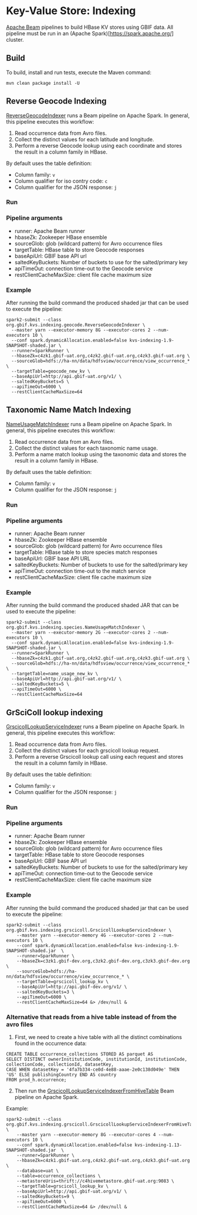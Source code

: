 # Key-Value Store: Indexing

[Apache Beam](https://beam.apache.org/) pipelines to build HBase KV stores using GBIF data.
All pipeline must be run in an (Apache Spark)[https://spark.apache.org/] cluster.

## Build

To build, install and run tests, execute the Maven command:

`mvn clean package install -U`

## Reverse Geocode Indexing

[ReverseGeocodeIndexer](src/main/java/org/gbif/kvs/indexing/geocode/ReverseGeocodeIndexer.java) runs a Beam pipeline on Apache Spark.
In general, this pipeline executes this workflow:
  1. Read occurrence data from Avro files.
  2. Collect the distinct values for each latitude and longitude.
  3. Perform a reverse Geocode lookup using each coordinate and stores the result in a column family in HBase.

By default uses the table definition:
  - Column family: `v`
  - Column qualifier for iso contry code: `c`
  - Column qualifier for the JSON response: `j`

### Run


### Pipeline arguments

  - runner: Apache Beam runner
  - hbaseZk: Zookeeper HBase ensemble
  - sourceGlob: glob (wildcard pattern) for Avro occurrence files
  - targetTable: HBase table to store Geocode responses
  - baseApiUrl: GBIF base API url
  - saltedKeyBuckets: Number of buckets to use for the salted/primary key
  - apiTimeOut: connection time-out to the Geocode service
  - restClientCacheMaxSize: client file cache maximum size

### Example

After running the build command the produced shaded jar that can be used to execute the pipeline:

```
spark2-submit --class org.gbif.kvs.indexing.geocode.ReverseGeocodeIndexer \
  --master yarn --executor-memory 8G --executor-cores 2 --num-executors 10 \
  --conf spark.dynamicAllocation.enabled=false kvs-indexing-1.9-SNAPSHOT-shaded.jar \
  --runner=SparkRunner \
  --hbaseZk=c4zk1.gbif-uat.org,c4zk2.gbif-uat.org,c4zk3.gbif-uat.org \
  --sourceGlob=hdfs://ha-nn/data/hdfsview/occurrence/view_occurrence_* \
  --targetTable=geocode_new_kv \
  --baseApiUrl=http://api.gbif-uat.org/v1/ \
  --saltedKeyBuckets=5 \
  --apiTimeOut=6000 \
  --restClientCacheMaxSize=64
```

## Taxonomic Name Match Indexing

[NameUsageMatchIndexer](src/main/java/org/gbif/kvs/indexing/species/NameUsageMatchIndexer.java) runs a Beam pipeline on Apache Spark.
In general, this pipeline executes this workflow:
  1. Read occurrence data from an Avro files.
  2. Collect the distinct values for each taxonomic name usage.
  3. Perform a name match lookup using the taxonomic data and stores the result in a column family in HBase.

By default uses the table definition:
  - Column family: `v`
  - Column qualifier for the JSON response: `j`

### Run


### Pipeline arguments

  - runner: Apache Beam runner
  - hbaseZk: Zookeeper HBase ensemble
  - sourceGlob: glob (wildcard pattern) for Avro occurrence files
  - targetTable: HBase table to store species match responses
  - baseApiUrl: GBIF base API URL
  - saltedKeyBuckets: Number of buckets to use for the salted/primary key
  - apiTimeOut: connection time-out to the match service
  - restClientCacheMaxSize: client file cache maximum size

### Example

After running the build command the produced shaded JAR that can be used to execute the pipeline:

```
spark2-submit --class org.gbif.kvs.indexing.species.NameUsageMatchIndexer \
  --master yarn --executor-memory 2G --executor-cores 2 --num-executors 10 \
  --conf spark.dynamicAllocation.enabled=false kvs-indexing-1.9-SNAPSHOT-shaded.jar \
  --runner=SparkRunner \
  --hbaseZk=c4zk1.gbif-uat.org,c4zk2.gbif-uat.org,c4zk3.gbif-uat.org \
  --sourceGlob=hdfs://ha-nn/data/hdfsview/occurrence/view_occurrence_* \
  --targetTable=name_usage_new_kv \
  --baseApiUrl=http://api.gbif-uat.org/v1/ \
  --saltedKeyBuckets=5 \
  --apiTimeOut=6000 \
  --restClientCacheMaxSize=64
```

## GrSciColl lookup indexing
[GrscicollLookupServiceIndexer](src/main/java/org/gbif/kvs/indexing/grscicoll/GrscicollLookupServiceIndexer.java) runs a Beam pipeline on Apache Spark.
In general, this pipeline executes this workflow:
  1. Read occurrence data from Avro files.
  2. Collect the distinct values for each grscicoll lookup request.
  3. Perform a reverse Grscicoll lookup call using each request and stores the result in a column family in HBase.

By default uses the table definition:
  - Column family: `v`
  - Column qualifier for the JSON response: `j`

### Run


### Pipeline arguments

  - runner: Apache Beam runner
  - hbaseZk: Zookeeper HBase ensemble
  - sourceGlob: glob (wildcard pattern) for Avro occurrence files
  - targetTable: HBase table to store Geocode responses
  - baseApiUrl: GBIF base API url
  - saltedKeyBuckets: Number of buckets to use for the salted/primary key
  - apiTimeOut: connection time-out to the Geocode service
  - restClientCacheMaxSize: client file cache maximum size

### Example

After running the build command the produced shaded jar that can be used to execute the pipeline:

```
spark2-submit --class org.gbif.kvs.indexing.grscicoll.GrscicollLookupServiceIndexer \
    --master yarn --executor-memory 4G --executor-cores 2 --num-executors 10 \
    --conf spark.dynamicAllocation.enabled=false kvs-indexing-1.9-SNAPSHOT-shaded.jar  \
    --runner=SparkRunner \
    --hbaseZk=c3zk1.gbif-dev.org,c3zk2.gbif-dev.org,c3zk3.gbif-dev.org \
    --sourceGlob=hdfs://ha-nn/data/hdfsview/occurrence/view_occurrence_* \
    --targetTable=grscicoll_lookup_kv \
    --baseApiUrl=http://api.gbif-dev.org/v1/ \
    --saltedKeyBuckets=3 \
    --apiTimeOut=6000 \
    --restClientCacheMaxSize=64 &> /dev/null &
```


### Alternative that reads from a hive table instead of from the avro files

1. First, we need to create a hive table with all the distinct combinations found in the occurrence data:
```
CREATE TABLE occurrence_collections STORED AS parquet AS 
SELECT DISTINCT ownerInstitutionCode, institutionId, institutionCode, collectionCode, collectionId, datasetKey, 
CASE WHEN datasetKey = '4fa7b334-ce0d-4e88-aaae-2e0c138d049e' THEN 'US' ELSE publishingCountry END AS country
FROM prod_h.occurrence;
```

2. Then run the [GrscicollLookupServiceIndexerFromHiveTable](src/main/java/org/gbif/kvs/indexing/grscicoll/GrscicollLookupServiceIndexerFromHiveTable.java) Beam pipeline on Apache Spark.

Example:
```
spark2-submit --class org.gbif.kvs.indexing.grscicoll.GrscicollLookupServiceIndexerFromHiveTable \
    --master yarn --executor-memory 8G --executor-cores 4 --num-executors 10 \
    --conf spark.dynamicAllocation.enabled=false kvs-indexing-1.13-SNAPSHOT-shaded.jar  \
    --runner=SparkRunner \
    --hbaseZk=c4zk1.gbif-uat.org,c4zk2.gbif-uat.org,c4zk3.gbif-uat.org \
    --database=uat \
    --table=occurrence_collections \
    --metastoreUris=thrift://c4hivemetastore.gbif-uat.org:9083 \
    --targetTable=grscicoll_lookup_kv \
    --baseApiUrl=http://api.gbif-uat.org/v1/ \
    --saltedKeyBuckets=9 \
    --apiTimeOut=6000 \
    --restClientCacheMaxSize=64 &> /dev/null &
```


